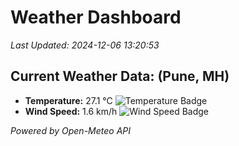 
# Weather Dashboard

_Last Updated: 2024-12-06 13:20:53_

## Current Weather Data: (Pune, MH)
- **Temperature:** 27.1 °C ![Temperature Badge](https://img.shields.io/badge/Temperature-Medium%20Temp-green)
- **Wind Speed:** 1.6 km/h ![Wind Speed Badge](https://img.shields.io/badge/Wind%20Speed-Low%20Wind-blue)

*Powered by Open-Meteo API*

